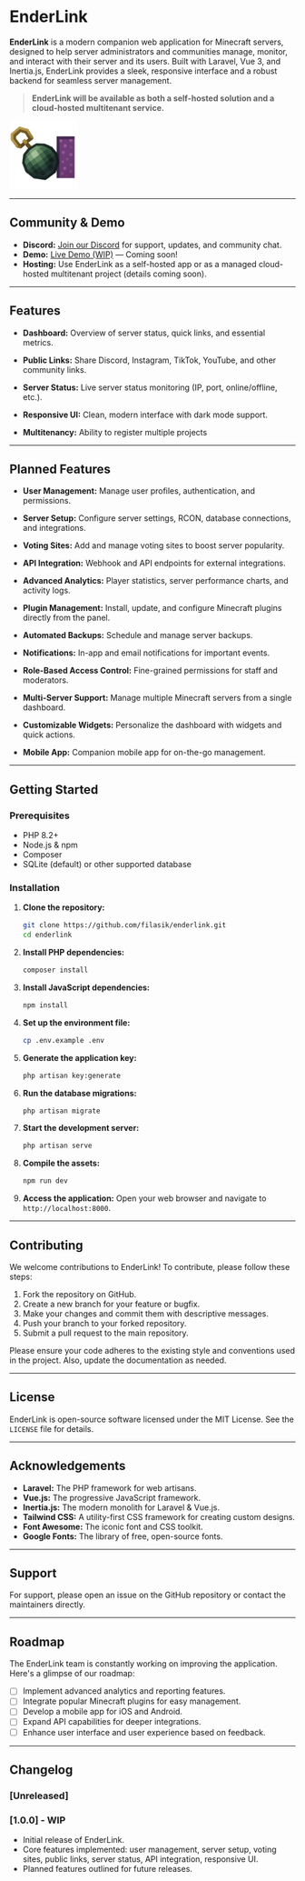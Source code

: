 # EnderLink

**EnderLink** is a modern companion web application for Minecraft servers, designed to help server administrators and communities manage, monitor, and interact with their server and its users. Built with Laravel, Vue 3, and Inertia.js, EnderLink provides a sleek, responsive interface and a robust backend for seamless server management.

> **EnderLink will be available as both a self-hosted solution and a cloud-hosted multitenant service.**

<img src='public/images/enderlink.png' width=120 alt="EnderLink Logo" />

---

## Community & Demo

- **Discord:** [Join our Discord](https://discord.gg/uTnaQrCrK6) for support, updates, and community chat.
- **Demo:** [Live Demo (WIP)](https://enderlink.minebook.eu) &mdash; Coming soon!
- **Hosting:** Use EnderLink as a self-hosted app or as a managed cloud-hosted multitenant project (details coming soon).

---

## Features

- **Dashboard:**
  Overview of server status, quick links, and essential metrics.

- **Public Links:**
  Share Discord, Instagram, TikTok, YouTube, and other community links.

- **Server Status:**
  Live server status monitoring (IP, port, online/offline, etc.).

- **Responsive UI:**
  Clean, modern interface with dark mode support.

- **Multitenancy:**
  Ability to register multiple projects

---

## Planned Features

- **User Management:**
  Manage user profiles, authentication, and permissions.

- **Server Setup:**
  Configure server settings, RCON, database connections, and integrations.

- **Voting Sites:**
  Add and manage voting sites to boost server popularity.

- **API Integration:**
  Webhook and API endpoints for external integrations.

- **Advanced Analytics:**
  Player statistics, server performance charts, and activity logs.

- **Plugin Management:**
  Install, update, and configure Minecraft plugins directly from the panel.

- **Automated Backups:**
  Schedule and manage server backups.

- **Notifications:**
  In-app and email notifications for important events.

- **Role-Based Access Control:**
  Fine-grained permissions for staff and moderators.

- **Multi-Server Support:**
  Manage multiple Minecraft servers from a single dashboard.

- **Customizable Widgets:**
  Personalize the dashboard with widgets and quick actions.

- **Mobile App:**
  Companion mobile app for on-the-go management.

---

## Getting Started

### Prerequisites

- PHP 8.2+
- Node.js & npm
- Composer
- SQLite (default) or other supported database

### Installation

1. **Clone the repository:**
   ```sh
   git clone https://github.com/filasik/enderlink.git
   cd enderlink
   ```

2. **Install PHP dependencies:**
   ```sh
   composer install
   ```

3. **Install JavaScript dependencies:**
   ```sh
   npm install
   ```

4. **Set up the environment file:**
   ```sh
   cp .env.example .env
   ```

5. **Generate the application key:**
   ```sh
   php artisan key:generate
   ```

6. **Run the database migrations:**
   ```sh
   php artisan migrate
   ```

7. **Start the development server:**
   ```sh
   php artisan serve
   ```

8. **Compile the assets:**
   ```sh
   npm run dev
   ```

9. **Access the application:**
   Open your web browser and navigate to `http://localhost:8000`.

---

## Contributing

We welcome contributions to EnderLink! To contribute, please follow these steps:

1. Fork the repository on GitHub.
2. Create a new branch for your feature or bugfix.
3. Make your changes and commit them with descriptive messages.
4. Push your branch to your forked repository.
5. Submit a pull request to the main repository.

Please ensure your code adheres to the existing style and conventions used in the project. Also, update the documentation as needed.

---

## License

EnderLink is open-source software licensed under the MIT License. See the `LICENSE` file for details.

---

## Acknowledgements

- **Laravel:** The PHP framework for web artisans.
- **Vue.js:** The progressive JavaScript framework.
- **Inertia.js:** The modern monolith for Laravel & Vue.js.
- **Tailwind CSS:** A utility-first CSS framework for creating custom designs.
- **Font Awesome:** The iconic font and CSS toolkit.
- **Google Fonts:** The library of free, open-source fonts.

---

## Support

For support, please open an issue on the GitHub repository or contact the maintainers directly.

---

## Roadmap

The EnderLink team is constantly working on improving the application. Here's a glimpse of our roadmap:

- [ ] Implement advanced analytics and reporting features.
- [ ] Integrate popular Minecraft plugins for easy management.
- [ ] Develop a mobile app for iOS and Android.
- [ ] Expand API capabilities for deeper integrations.
- [ ] Enhance user interface and user experience based on feedback.

---

## Changelog

### [Unreleased]

### [1.0.0] - WIP

- Initial release of EnderLink.
- Core features implemented: user management, server setup, voting sites, public links, server status, API integration, responsive UI.
- Planned features outlined for future releases.